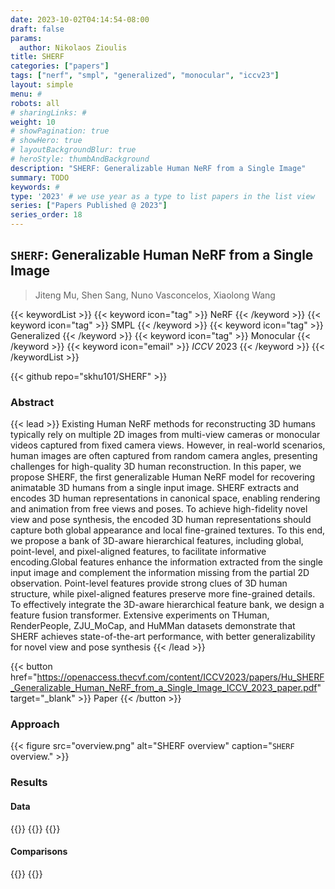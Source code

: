 ```yaml
---
date: 2023-10-02T04:14:54-08:00
draft: false
params:
  author: Nikolaos Zioulis
title: SHERF
categories: ["papers"]
tags: ["nerf", "smpl", "generalized", "monocular", "iccv23"]
layout: simple
menu: #
robots: all
# sharingLinks: #
weight: 10
# showPagination: true
# showHero: true
# layoutBackgroundBlur: true
# heroStyle: thumbAndBackground
description: "SHERF: Generalizable Human NeRF from a Single Image"
summary: TODO
keywords: #
type: '2023' # we use year as a type to list papers in the list view
series: ["Papers Published @ 2023"]
series_order: 18
---
```


## `SHERF`: Generalizable Human NeRF from a Single Image

> Jiteng Mu, Shen Sang, Nuno Vasconcelos, Xiaolong Wang

{{< keywordList >}}
{{< keyword icon="tag" >}} NeRF {{< /keyword >}}
{{< keyword icon="tag" >}} SMPL {{< /keyword >}}
{{< keyword icon="tag" >}} Generalized {{< /keyword >}}
{{< keyword icon="tag" >}} Monocular {{< /keyword >}}
{{< keyword icon="email" >}} *ICCV* 2023 {{< /keyword >}}
{{< /keywordList >}}

{{< github repo="skhu101/SHERF" >}}

### Abstract
{{< lead >}}
Existing Human NeRF methods for reconstructing 3D humans typically rely on multiple 2D images from multi-view cameras or monocular videos captured from fixed camera views. However, in real-world scenarios, human images are often captured from random camera angles, presenting
challenges for high-quality 3D human reconstruction. In this paper, we propose SHERF, the first generalizable Human NeRF model for recovering animatable 3D humans from a single input image. SHERF extracts and encodes 3D human representations in canonical space, enabling rendering and animation from free views and poses. To achieve high-fidelity novel view and pose synthesis, the encoded 3D human representations should capture both global appearance and local fine-grained textures. To this end, we propose a bank of 3D-aware hierarchical features, including global, point-level, and pixel-aligned features, to facilitate informative encoding.Global features enhance the information extracted from the single input image and complement the information missing from the partial 2D observation. Point-level features provide strong clues of 3D human structure, while pixel-aligned features preserve more fine-grained details. To effectively integrate the 3D-aware hierarchical feature bank, we design a feature fusion transformer. Extensive experiments on THuman, RenderPeople, ZJU_MoCap, and HuMMan datasets demonstrate that SHERF achieves state-of-the-art performance, with better generalizability for novel view and pose synthesis
{{< /lead >}}

{{< button href="https://openaccess.thecvf.com/content/ICCV2023/papers/Hu_SHERF_Generalizable_Human_NeRF_from_a_Single_Image_ICCV_2023_paper.pdf" target="_blank" >}}
Paper
{{< /button >}}

### Approach

{{< figure
    src="overview.png"
    alt="SHERF overview"
    caption="`SHERF` overview."
    >}}

### Results

#### Data
{{<badge label="test" message="ZJU_MOCAP" color="yellowgreen" logo="github" link="https://github.com/zju3dv/neuralbody/blob/master/INSTALL.md#zju-mocap-dataset" target="_blank">}}
{{<badge label="test" message="RenderPeople" color="magenta" style="plastic" logo="link" link="https://renderpeople.com/free-3d-people/" target="_blank">}}
{{<badge label="test" message="THuman" color="orange" style="plastic" logo="github" link="https://github.com/ZhengZerong/DeepHuman/tree/master/THUmanDataset" target="_blank">}}

#### Comparisons
{{<badge label="body--NeRF" message="MPS-NeRF" color="gold" logo="github" link="gaoxiangjun/MPS-NeRF" target="_blank">}}
{{<badge label="body--NeRF" message="NeuralHumanPerformer" color="lime" logo="github" link="https://github.com/YoungJoongUNC/Neural_Human_Performer" target="_blank">}}